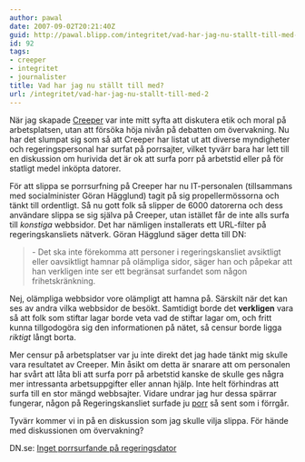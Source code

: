 ```yaml
---
author: pawal
date: 2007-09-02T20:21:40Z
guid: http://pawal.blipp.com/integritet/vad-har-jag-nu-stallt-till-med-2
id: 92
tags:
- creeper
- integritet
- journalister
title: Vad har jag nu ställt till med?
url: /integritet/vad-har-jag-nu-stallt-till-med-2
---
```


När jag skapade <a href="https://www.gnuheter.com/creeper/">Creeper</a>
var inte mitt syfta att diskutera etik och moral på arbetsplatsen,
utan att försöka höja nivån på debatten om övervakning. Nu har det
slumpat sig som så att Creeper har listat ut att diverse myndigheter
och regeringspersonal har surfat på porrsajter, vilket tyvärr bara har
lett till en diskussion om hurivida det är ok att surfa porr på
arbetstid eller på för statligt medel inköpta datorer.

För att slippa se porrsurfning på Creeper har nu IT-personalen
(tillsammans med socialminister Göran Hägglund) tagit på sig
propellermössorna och tänkt till ordentligt. Så nu gott folk så
slipper de 6000 datorerna och dess användare slippa se sig själva på
Creeper, utan istället får de inte alls surfa till <i>konstiga</i>
webbsidor. Det har nämligen installerats ett URL-filter på
regeringskansliets nätverk. Göran Hägglund säger detta till DN:

>\- Det ska inte förekomma att personer i regeringskansliet avsiktligt
>   eller oavsiktligt hamnar på olämpliga sidor, säger han och påpekar
>   att han verkligen inte ser ett begränsat surfandet som någon
>   frihetskränkning.

Nej, olämpliga webbsidor vore olämpligt att hamna på. Särskilt när det
kan ses av andra vilka webbsidor de besökt. Samtidigt borde det
<b>verkligen</b> vara så att folk som stiftar lagar borde veta vad de
stiftar lagar om, och fritt kunna tillgodogöra sig den informationen
på nätet, så censur borde ligga *riktigt* långt borta.

Mer censur på arbetsplatser var ju inte direkt det jag hade tänkt mig
skulle vara resultatet av Creeper. Min åsikt om detta är snarare att
om personalen har svårt att låta bli att surfa porr på arbetstid
kanske de skulle ges några mer intressanta arbetsuppgifter eller annan
hjälp. Inte helt förhindras att surfa till en stor mängd
webbsajter. Vidare undrar jag hur dessa spärrar fungerar, någon på
Regeringskansliet surfade ju <a
href="https://gnuheter.com/creeper/site/www.opium.se">porr</a> så sent
som i förrgår.

Tyvärr kommer vi in på en diskussion som jag skulle vilja slippa. För
hände med diskussionen om övervakning?

DN.se: <a href="http://www.dn.se/DNet/jsp/polopoly.jsp?d=1042&amp;a=687824">Inget porrsurfande på regeringsdator</a>